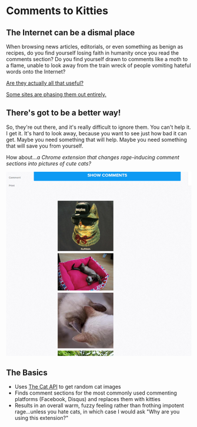 # Comments to Kitties

## The Internet can be a dismal place
When browsing news articles, editorials, or even something as benign as recipes, do you find yourself losing faith in humanity once you read the comments section? Do you find yourself drawn to comments like a moth to a flame, unable to look away from the train wreck of people vomiting hateful words onto the Internet?

[Are they actually all that useful?](https://www.theguardian.com/science/brain-flapping/2014/sep/12/comment-sections-toxic-moderation)

[Some sites are phasing them out entirely.](http://www.cnn.com/2014/11/21/tech/web/online-comment-sections/)

## There's got to be a better way!
So, they're out there, and it's really difficult to ignore them. You can't help it. I get it. It's hard to look away, because you want to see just how bad it can get. Maybe you need something that will help. Maybe you need something that will save you from yourself.

How about...*a Chrome extension that changes rage-inducing comment sections into pictures of cute cats?*

<img src="ctk-after.png" />

## The Basics
- Uses [The Cat API](http://thecatapi.com/) to get random cat images
- Finds comment sections for the most commonly used commenting platforms (Facebook, Disqus) and replaces them with kitties
- Results in an overall warm, fuzzy feeling rather than frothing impotent rage...unless you hate cats, in which case I would ask "Why are you using this extension?"
